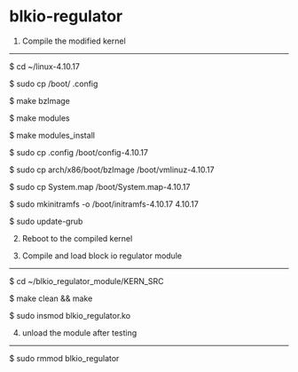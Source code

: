 # blkio-regulator

1. Compile the modified kernel
-------------------------------------------------------------
$ cd ~/linux-4.10.17

$ sudo cp /boot/<any configuration file> .config

$ make bzImage

$ make modules

$ make modules_install

$ sudo cp .config /boot/config-4.10.17

$ sudo cp arch/x86/boot/bzImage /boot/vmlinuz-4.10.17

$ sudo cp System.map /boot/System.map-4.10.17

$ sudo mkinitramfs -o /boot/initramfs-4.10.17 4.10.17

$ sudo update-grub

2. Reboot to the compiled kernel

3. Compile and load block io regulator module
--------------------------------------------------------------
$ cd ~/blkio_regulator_module/KERN_SRC

$ make clean && make

$ sudo insmod blkio_regulator.ko

4. unload the module after testing
---------------------------------------
$ sudo rmmod blkio_regulator
